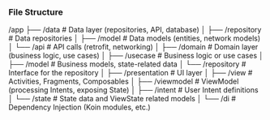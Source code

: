 ### File Structure
/app
├── /data                # Data layer (repositories, API, database)
│   ├── /repository      # Data repositories
│   ├── /model           # Data models (entities, network models)
│   └── /api             # API calls (retrofit, networking)
│
├── /domain              # Domain layer (business logic, use cases)
│   ├── /usecase         # Business logic or use cases
│   ├── /model           # Business models, state-related data
│   └── /repository      # Interface for the repository
│
├── /presentation        # UI layer
│   ├── /view            # Activities, Fragments, Composables
│   ├── /viewmodel       # ViewModel (processing Intents, exposing State)
│   ├── /intent          # User Intent definitions
│   └── /state           # State data and ViewState related models
│
└── /di                  # Dependency Injection (Koin modules, etc.)

